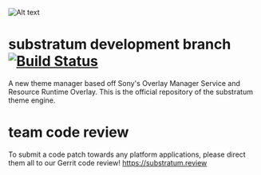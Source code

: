 ![Alt text](https://i.imgur.com/HS3E6Vb.png)

# substratum development branch [![Build Status](https://travis-ci.org/substratum/substratum.svg?branch=dev)](https://travis-ci.org/substratum/substratum)
A new theme manager based off Sony's Overlay Manager Service and Resource Runtime Overlay. This is the official repository of the substratum theme engine.

# team code review
To submit a code patch towards any platform applications, please direct them all to our Gerrit code review!
https://substratum.review

